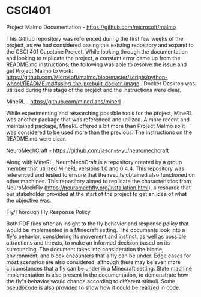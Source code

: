 # CSCI401

Project Malmo Documentation - https://github.com/microsoft/malmo

This Github repository was referenced during the first few weeks of the project, as we had considered basing this existing repository and expand to the CSCI 401 Capstone Project.
While looking through the documentation and looking to replicate the project, a constant error came up from the README.md instructions; the following was able to resolve the issue and get Project Malmo to work: https://github.com/Microsoft/malmo/blob/master/scripts/python-wheel/README.md#using-the-prebuilt-docker-image .
Docker Desktop was utilized during this stage of the project and the instructions were clear.

MineRL - https://github.com/minerllabs/minerl

While experimenting and researching possible tools for the project, MineRL was another package that was referenced and utilized. A more recent and maintained package, MineRL offered a bit more than Project Malmo so it was considered to be used more than the previous. The instructions on the README.md were clear.

NeuroMechCraft - https://github.com/jason-s-yu/neuromechcraft

Along with MineRL, NeuroMechCraft is a repository created by a group member that utilized MineRL versions 1.0 and 0.4.4. This repository was referenced and tested to ensure that the results obtained also functioned on other machines. This repository aimed to replicate the characteristics from NeuroMechFly (https://neuromechfly.org/installation.html), a resource that our stakeholder provided at the start of the project to get an idea of what the objective was.

Fly/Thorough Fly Response Policy

Both PDF files offer an insight to the fly behavior and response policy that would be implemented in a Minecraft setting. The documents look into a fly's behavior, considering its movement and instinct, as well as possible attractions and threats, to make an informed decision based on its surrounding. The document takes into consideration the biome, environment, and block encounters that a fly can be under. Edge cases for most scenarios are also considered, although there may be even more circumstances that a fly can be under in a Minecraft setting. State machine implementation is also present in the documentation, to demonstrate how the fly's behavior would change according to different stimuli. Some pseudocode is also provided to show how it could be realized in code.
